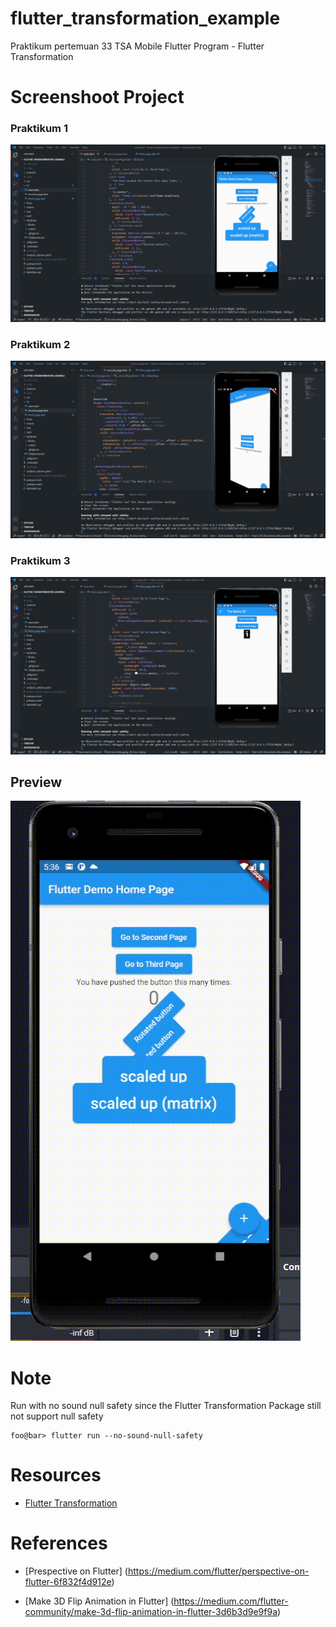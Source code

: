 # flutter_transformation_example

Praktikum pertemuan 33 TSA Mobile Flutter Program - Flutter Transformation

# Screenshoot Project

### Praktikum 1

![Screenshot Praktikum 1](images/SS_project_1.png)

### Praktikum 2

![Screenshot Praktikum 2](images/SS_project_2.png)

### Praktikum 3

![Screenshot Praktikum 3](images/SS_project_3.png)

## Preview

![Screenshot Praktikum](images/SS_project_4.gif)

# Note

Run with no sound null safety since the Flutter Transformation Package still not support null safety

```console
foo@bar> flutter run --no-sound-null-safety
```

# Resources

- [Flutter Transformation](https://pub.dev/packages/flutter_transformation)

# References

- [Prespective on Flutter] (https://medium.com/flutter/perspective-on-flutter-6f832f4d912e)

- [Make 3D Flip Animation in Flutter] (https://medium.com/flutter-community/make-3d-flip-animation-in-flutter-3d6b3d9e9f9a)
